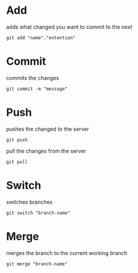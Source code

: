 # Add
adds what changed you want to commit to the next 

    git add "name"."extention"

# Commit
commits the changes

    git commit -m "message"

# Push
pushes the changed to the server

    git push

pull the changes from the server

    git pull

# Switch

switches branches

    git switch "branch-name"

# Merge

merges the branch to the current working branch

    git merge "branch-name"